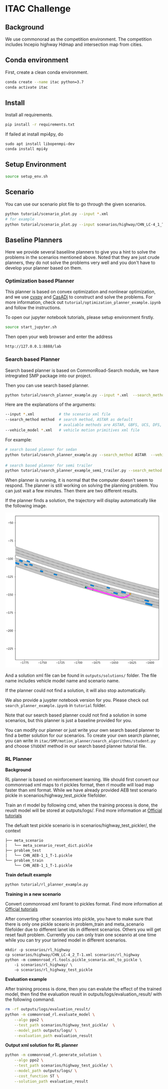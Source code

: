 # ITAC Challenge
## Background
We use commonorad as the competition environment. The competition includes Incepio highway Hdmap and intersection map from cities.

## Conda environment
First, create a clean conda environment.
```sh
conda create --name itac python=3.7
conda activate itac
```
## Install
Install all requirements.
```sh
pip install -r requirements.txt
```

If failed at install mpi4py, do
```
sudo apt install libopenmpi-dev
conda install mpi4y
```

## Setup Environment
```sh
source setup_env.sh
```

## Scenario
You can use our scenario plot file to go through the given scenarios.
```sh
python tutorial/scenario_plot.py --input *.xml 
# for example
python tutorial/scenario_plot.py --input scenarios/highway/CHN_LC-4_1_T-1.xml
```

## Baseline Planners
Here we provide several baselilne planners to give you a hint to solve the problems in the scenarios mentioned above. Noted that they are just crude planners, they do not solve the problems very well and you don't have to develop your planner based on them. 


### Optimization based Planner
This planner is based on convex optimization and nonlinear optimization, and we use [cvxpy](https://www.cvxpy.org/) and [CasADi](https://web.casadi.org/) to construct and solve the problems. 
For more information, check out `tutorial/optimization_planner_example.ipynb` and follow the instructions.

To open our jupyter notebook tutorials, please setup environment firstly.

```sh
source start_jupyter.sh
```

Then open your web browser and enter the address

```sh
http://127.0.0.1:8888/lab
```



### Search based Planner
Search based planner is based on CommonRoad-Search module, we have intregrated SMP package into our project.

Then you can use search based planner.
```sh
python tutorial/search_planner_example.py --input *.xml  --search_method method --vehicle_model *.xml
```
Here are the explanations of the arguments:

```sh
--input *.xml           # the scenario xml file
--search_method method  # search method, ASTAR as default
                        # avaliable methods are ASTAR, GBFS, UCS, DFS, BFS
--vehicle_model *.xml   # vehicle motion primitives xml file
```

For example:
```sh
# search based planner for sedan
python tutorial/search_planner_example.py --search_method ASTAR  --vehicle_model itac/vehiclemodels/primitives/vehicle_model_primitives_V_0.0_20.0_Vstep_4.0_SA_-1.066_1.066_SAstep_0.18_T_0.5_Model_BMW_320i.xml --input scenarios/highway/CHN_LC-4_4_T-1.xml

# search based planner for semi trailer
python tutorial/search_planner_example_semi_trailer.py --search_method ASTAR  --vehicle_model itac/vehiclemodels/primitives/V_0.0_22.22_Vstep_4.44_SA_-0.55_0.55_SAstep_0.09_T_0.5_Model_SEMI_TRAILER_1.xml --input scenarios/highway/CHN_AEB-1_2_T-1.xml
```

When planner is running, it is normal that the computer doesn't seem to respond. The planner is still working on solving the planning problem. You can just wait a few minutes. Then there are two different results.

If the planner finds a solution, the trajectory will display automatically like the following image.

![image](./tutorial/pics/planner_example.png)

And a solution xml file can be found in `outputs/solutions/` folder. The file name includes vehicle model name and scenario name.

If the planner could not find a solution, it will also stop automatically. 

We also provide a juypter notebook version for you. Please check out `search_planner_example.ipynb` in `tutorial` folder.

Note that our search based planner could not find a solution in some scenarios, but this planner is just a baseline provided for you.

You can modify our planner or just write your own search based planner to find a better solution for our scenarios. To create your own search planner, you can write in `itac/SMP/motion_planner/search_algorithms/student.py` and choose `STUDENT` method in our search based planner tutorial file.


### RL Planner

**Background**

RL planner is based on reinforcement learning. We should first convert our commonroad xml maps to rl pickles format, then rl moudle will load map faster than xml format. While we have already provided AEB test scenario pickle in scenarios/highway_test_pickle filefolder.

Train an rl model by following cmd, when the training process is done, the reuslt model will be stored at outputs/logs/. Find more information at [Official tutorials](https://commonroad.in.tum.de/tutorials/vanilla-learning)

The defualt test pickle scenario is in scenarios/highway_test_pickler/, the context

```
├── meta_scenario
│   └── meta_scenario_reset_dict.pickle
├── problem_test
│   └── CHN_AEB-1_1_T-1.pickle
└── problem_train
    └── CHN_AEB-1_1_T-1.pickle
```
**Train default example**
```sh
python tutorial/rl_planner_example.py
```

**Training in a new scenario**

Convert commonroad xml foramt to pickles format. Find more information at [Official tutorials](https://commonroad.in.tum.de/tutorials/data-preprocessing)

After converting other sceanrios into pickle, you have to make sure that there is only one pickle sceario in problem_train and meta_scenario filefolder due to different lanet ids in different scenarios. Others you will get reset fault problem. Currently you can only train one sceanrio at one time while you can try your tarined model in different scenarios.

```
mkdir -p scenarios/rl_highway
cp scenarios/highway/CHN_LC-4_2_T-1.xml scenarios/rl_highway
python -m commonroad_rl.tools.pickle_scenario.xml_to_pickle \
    -i scenarios/rl_highway/ \
    -o scenarios/rl_highway_test_pickle

```

**Evaluation example**

After training process is done, then you can evalute the effect of the trained model, then find the evaluation reuslt in outputs/logs/evaluation_result/ with the following command.

```sh
rm -rf outputs/logs/evaluation_result/
python -m commonroad_rl.evaluate_model \
    --algo ppo2 \
    --test_path scenarios/highway_test_pickle/  \
    --model_path outputs/logs/ \
    --evaluation_path evaluation_result

```
**Output xml solution for RL planner**

```sh
python -m commonroad_rl.generate_solution \
    --algo ppo2 \
    --test_path scenarios/highway_test_pickle/ \
    --model_path outputs/logs/ \
    --cost_function ST \
    --solution_path evaluation_result

```